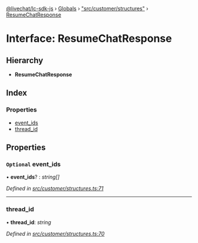 [@livechat/lc-sdk-js](../README.md) › [Globals](../globals.md) › ["src/customer/structures"](../modules/_src_customer_structures_.md) › [ResumeChatResponse](_src_customer_structures_.resumechatresponse.md)

# Interface: ResumeChatResponse

## Hierarchy

* **ResumeChatResponse**

## Index

### Properties

* [event_ids](_src_customer_structures_.resumechatresponse.md#optional-event_ids)
* [thread_id](_src_customer_structures_.resumechatresponse.md#thread_id)

## Properties

### `Optional` event_ids

• **event_ids**? : *string[]*

*Defined in [src/customer/structures.ts:71](https://github.com/livechat/lc-sdk-js/blob/3cb601c/src/customer/structures.ts#L71)*

___

###  thread_id

• **thread_id**: *string*

*Defined in [src/customer/structures.ts:70](https://github.com/livechat/lc-sdk-js/blob/3cb601c/src/customer/structures.ts#L70)*
